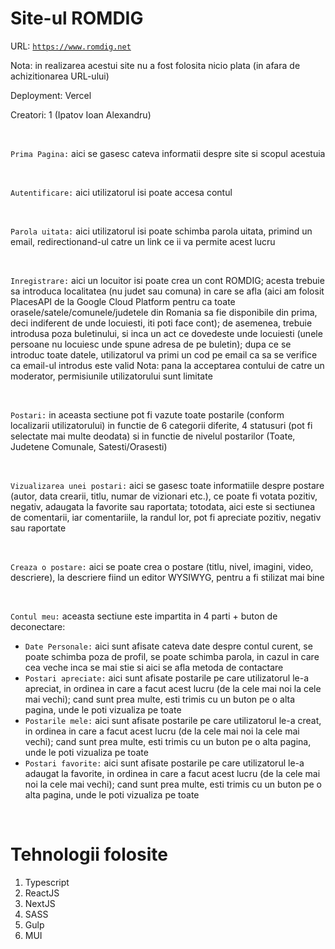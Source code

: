 # Site-ul ROMDIG

URL: [`https://www.romdig.net`](https://www.romdig.net)

Nota: in realizarea acestui site nu a fost folosita nicio plata (in afara de achizitionarea URL-ului)

Deployment: Vercel

Creatori: 1 (Ipatov Ioan Alexandru)

&nbsp;
&nbsp;

```Prima Pagina:``` aici se gasesc cateva informatii despre site si scopul acestuia

&nbsp;
&nbsp;

```Autentificare:``` aici utilizatorul isi poate accesa contul

&nbsp;
&nbsp;

```Parola uitata:``` aici utilizatorul isi poate schimba parola uitata, primind un email, redirectionand-ul catre un link ce ii va permite acest lucru

&nbsp;
&nbsp;

```Inregistrare:``` aici un locuitor isi poate crea un cont ROMDIG; acesta trebuie sa introduca localitatea (nu judet sau comuna) in care se afla (aici am folosit PlacesAPI de la Google Cloud Platform pentru ca toate orasele/satele/comunele/judetele din Romania sa fie disponibile din prima, deci indiferent de unde locuiesti, iti poti face cont); de asemenea, trebuie introdusa poza buletinului, si inca un act ce dovedeste unde locuiesti (unele persoane nu locuiesc unde spune adresa de pe buletin); dupa ce se introduc toate datele, utilizatorul va primi un cod pe email ca sa se verifice ca email-ul introdus este valid
Nota: pana la acceptarea contului de catre un moderator, permisiunile utilizatorului sunt limitate

&nbsp;
&nbsp;

```Postari:``` in aceasta sectiune pot fi vazute toate postarile (conform localizarii utilizatorului) in functie de 6 categorii diferite, 4 statusuri (pot fi selectate mai multe deodata) si in functie de nivelul postarilor (Toate, Judetene Comunale, Satesti/Orasesti)

&nbsp;
&nbsp;

```Vizualizarea unei postari:``` aici se gasesc toate informatiile despre postare (autor, data crearii, titlu, numar de vizionari etc.), ce poate fi votata pozitiv, negativ, adaugata la favorite sau raportata; totodata, aici este si sectiunea de comentarii, iar comentariile, la randul lor, pot fi apreciate pozitiv, negativ sau raportate

&nbsp;
&nbsp;

```Creaza o postare:``` aici se poate crea o postare (titlu, nivel, imagini, video, descriere), la descriere fiind un editor WYSIWYG, pentru a fi stilizat mai bine

&nbsp;
&nbsp;

```Contul meu:``` aceasta sectiune este impartita in 4 parti + buton de deconectare:
- ```Date Personale:``` aici sunt afisate cateva date despre contul curent, se poate schimba poza de profil, se poate schimba parola, in cazul in care cea veche inca se mai stie si aici se afla metoda de contactare
- ```Postari apreciate:``` aici sunt afisate postarile pe care utilizatorul le-a apreciat, in ordinea in care a facut acest lucru (de la cele mai noi la cele mai vechi); cand sunt prea multe, esti trimis cu un buton pe o alta pagina, unde le poti vizualiza pe toate
- ```Postarile mele:``` aici sunt afisate postarile pe care utilizatorul le-a creat, in ordinea in care a facut acest lucru (de la cele mai noi la cele mai vechi); cand sunt prea multe, esti trimis cu un buton pe o alta pagina, unde le poti vizualiza pe toate
- ```Postari favorite:``` aici sunt afisate postarile pe care utilizatorul le-a adaugat la favorite, in ordinea in care a facut acest lucru (de la cele mai noi la cele mai vechi); cand sunt prea multe, esti trimis cu un buton pe o alta pagina, unde le poti vizualiza pe toate

&nbsp;
&nbsp;

# Tehnologii folosite
1. Typescript
2. ReactJS
3. NextJS
4. SASS
5. Gulp
6. MUI